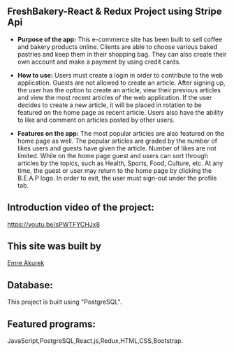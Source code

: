 ## FreshBakery-React & Redux Project using Stripe Api
* **Purpose of the app:** 
   This e-commerce site has been built to sell coffee and bakery products online. Clients are able to choose various baked pastries and keep them in their shopping bag. They can also create their own account and make a payment by using credit cards. 
   
* **How to use:**
   Users must create a login in order to contribute to the web application. Guests are not allowed to create an article. After signing up, the user has the option to create an article, view their previous articles and view the most recent articles of the web application. If the user decides to create a new article, it will be placed in rotation to be featured on the home page as recent article. Users also have the ability to like and comment on articles posted by other users.
* **Features on the app:**
    The most popular articles are also featured on the home page as well. The popular articles are graded by the number of likes users and guests have given the article. Number of likes are not limited. While on the home page guest and users can sort through articles by the topics, such as Health, Sports, Food, Culture, etc. At any time, the guest or user may return to the home page by clicking the B.E.A.P logo. In order to exit, the user must sign-out under the profile tab. 


## Introduction video of the project: 
https://youtu.be/sPWTFYCHJx8

## This site was built by
[Emre Akurek](https://github.com/emreyeprem)

## Database: 
This project is built using "PostgreSQL".

## Featured programs: 
JavaScript,PostgreSQL,React.js,Redux,HTML,CSS,Bootstrap.
